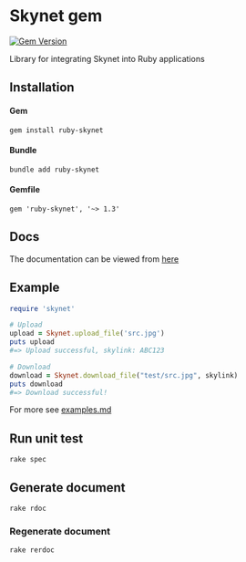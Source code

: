 # Skynet gem

[![Gem Version](https://badge.fury.io/rb/ruby-skynet.svg)](https://badge.fury.io/rb/ruby-skynet)

Library for integrating Skynet into Ruby applications

## Installation

#### Gem

`gem install ruby-skynet`

#### Bundle

`bundle add ruby-skynet`

#### Gemfile

`gem 'ruby-skynet', '~> 1.3'`

## Docs

The documentation can be viewed from [here](https://beyarz.github.io/ruby-skynet/)

## Example

```ruby
require 'skynet'

# Upload
upload = Skynet.upload_file('src.jpg')
puts upload
#=> Upload successful, skylink: ABC123

# Download
download = Skynet.download_file("test/src.jpg", skylink)
puts download
#=> Download successful!
```

For more see [examples.md](EXAMPLES.md)

## Run unit test

`rake spec`

## Generate document

`rake rdoc`

### Regenerate document

`rake rerdoc`
